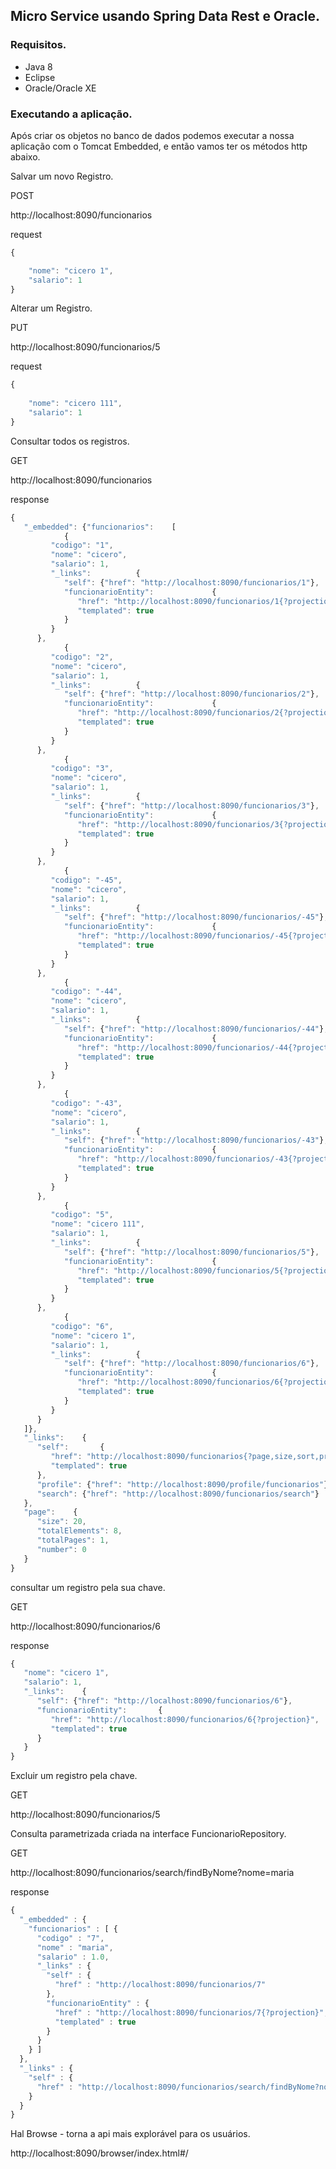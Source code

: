 ## Micro Service usando Spring Data Rest e Oracle.

### Requisitos.

- Java 8
- Eclipse
- Oracle/Oracle XE

### Executando a aplicação.


Após criar os objetos no banco de dados podemos executar a nossa aplicação com o Tomcat Embedded, e então vamos ter os métodos http abaixo.


Salvar um novo Registro.

POST

http://localhost:8090/funcionarios

request
```javascript
{

    "nome": "cicero 1",
    "salario": 1
}
```


Alterar um Registro.

PUT

http://localhost:8090/funcionarios/5

request
```javascript
{
    
    "nome": "cicero 111",
    "salario": 1
}
```

Consultar todos os registros.

GET

http://localhost:8090/funcionarios

response
```javascript
{
   "_embedded": {"funcionarios":    [
            {
         "codigo": "1",
         "nome": "cicero",
         "salario": 1,
         "_links":          {
            "self": {"href": "http://localhost:8090/funcionarios/1"},
            "funcionarioEntity":             {
               "href": "http://localhost:8090/funcionarios/1{?projection}",
               "templated": true
            }
         }
      },
            {
         "codigo": "2",
         "nome": "cicero",
         "salario": 1,
         "_links":          {
            "self": {"href": "http://localhost:8090/funcionarios/2"},
            "funcionarioEntity":             {
               "href": "http://localhost:8090/funcionarios/2{?projection}",
               "templated": true
            }
         }
      },
            {
         "codigo": "3",
         "nome": "cicero",
         "salario": 1,
         "_links":          {
            "self": {"href": "http://localhost:8090/funcionarios/3"},
            "funcionarioEntity":             {
               "href": "http://localhost:8090/funcionarios/3{?projection}",
               "templated": true
            }
         }
      },
            {
         "codigo": "-45",
         "nome": "cicero",
         "salario": 1,
         "_links":          {
            "self": {"href": "http://localhost:8090/funcionarios/-45"},
            "funcionarioEntity":             {
               "href": "http://localhost:8090/funcionarios/-45{?projection}",
               "templated": true
            }
         }
      },
            {
         "codigo": "-44",
         "nome": "cicero",
         "salario": 1,
         "_links":          {
            "self": {"href": "http://localhost:8090/funcionarios/-44"},
            "funcionarioEntity":             {
               "href": "http://localhost:8090/funcionarios/-44{?projection}",
               "templated": true
            }
         }
      },
            {
         "codigo": "-43",
         "nome": "cicero",
         "salario": 1,
         "_links":          {
            "self": {"href": "http://localhost:8090/funcionarios/-43"},
            "funcionarioEntity":             {
               "href": "http://localhost:8090/funcionarios/-43{?projection}",
               "templated": true
            }
         }
      },
            {
         "codigo": "5",
         "nome": "cicero 111",
         "salario": 1,
         "_links":          {
            "self": {"href": "http://localhost:8090/funcionarios/5"},
            "funcionarioEntity":             {
               "href": "http://localhost:8090/funcionarios/5{?projection}",
               "templated": true
            }
         }
      },
            {
         "codigo": "6",
         "nome": "cicero 1",
         "salario": 1,
         "_links":          {
            "self": {"href": "http://localhost:8090/funcionarios/6"},
            "funcionarioEntity":             {
               "href": "http://localhost:8090/funcionarios/6{?projection}",
               "templated": true
            }
         }
      }
   ]},
   "_links":    {
      "self":       {
         "href": "http://localhost:8090/funcionarios{?page,size,sort,projection}",
         "templated": true
      },
      "profile": {"href": "http://localhost:8090/profile/funcionarios"},
      "search": {"href": "http://localhost:8090/funcionarios/search"}
   },
   "page":    {
      "size": 20,
      "totalElements": 8,
      "totalPages": 1,
      "number": 0
   }
}
```


consultar um registro pela sua chave.

GET

http://localhost:8090/funcionarios/6

response
```javascript
{
   "nome": "cicero 1",
   "salario": 1,
   "_links":    {
      "self": {"href": "http://localhost:8090/funcionarios/6"},
      "funcionarioEntity":       {
         "href": "http://localhost:8090/funcionarios/6{?projection}",
         "templated": true
      }
   }
}
```

Excluir um registro pela chave.

GET

http://localhost:8090/funcionarios/5




Consulta parametrizada criada na interface FuncionarioRepository.

GET

http://localhost:8090/funcionarios/search/findByNome?nome=maria

response
```javascript
{
  "_embedded" : {
    "funcionarios" : [ {
      "codigo" : "7",
      "nome" : "maria",
      "salario" : 1.0,
      "_links" : {
        "self" : {
          "href" : "http://localhost:8090/funcionarios/7"
        },
        "funcionarioEntity" : {
          "href" : "http://localhost:8090/funcionarios/7{?projection}",
          "templated" : true
        }
      }
    } ]
  },
  "_links" : {
    "self" : {
      "href" : "http://localhost:8090/funcionarios/search/findByNome?nome=maria"
    }
  }
}
```




Hal Browse - torna a api mais explorável para os usuários.

http://localhost:8090/browser/index.html#/



